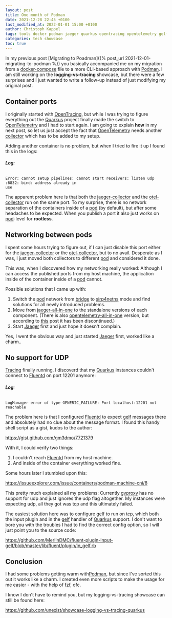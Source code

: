 ```yaml
---
layout: post
title: One month of Podman
date: 2021-12-28 22:45 +0100
last_modified_at: 2022-01-01 15:00 +0100
author: Christoph Kappel
tags: tools docker podman jaeger quarkus opentracing opentelemetry gelf fluentd showcase
categories: tech showcase
toc: true
---
```

In my previous post [Migrating to Poadman]({% post_url 2021-12-01-migrating-to-podman %}) you
basically accompanied me on my migration from a [docker-compose][10] file to a more CLI-based
approach with [Podman][5]. I am still working on the **logging-vs-tracing** showcase, but there
were a few surprises and I just wanted to write a follow-up instead of just modifying my original
post.

## Container ports

I originally started with [OpenTracing][4], but while I was trying to figure everything out the
[Quarkus][6] project finally made the switch to [OpenTelemetry][3] and I had to start again. I am
going to explain **how** in my next post, so let us just accept the fact that [OpenTelemetry][3]
needs another [collector][9] which has to be added to my setup.

Adding another container is no problem, but when I tried to fire it up I found this in the logs:

###### **Log**:
```log
Error: cannot setup pipelines: cannot start receivers: listen udp :6832: bind: address already in
use
```

The apparent problem here is that both the [jaeger-collector][15] and the [otel-collector][17] run
on the same port. To my surprise, there is no network separation of the containers inside of a
[pod][18] (by default), but after some headaches to be expected. When you publish a port it also
just works on [pod][18]-level for **rootless**.

## Networking between pods

I spent some hours trying to figure out, if I can just disable this port either for the
[jaeger-collector][15] or the [otel-collector][17], but to no avail. Desperate as I was, I just
moved both collectors to different [pod][19] and considered it done.

This was, when I discovered how my networking really worked: Although I can access the published
ports from my host machine, the application inside of the container inside of a [pod][18] cannot.

Possible solutions that I came up with:

1. Switch the [pod][18] network from [bridge][8] to [sirp4netns][19] mode and find solutions for
all newly introduced problems.
2. Move from [jaeger-all-in-one][14] to the standalone versions of each component. (There is also
[opentelemetry-all-in-one][16] version, but according to [this][20] post it has been discontinued.)
3. Start [Jaeger][2] first and just hope it doesn't complain.

Yes, I went the obvious way and just started [Jaeger][2] first, worked like a charm..

## No support for UDP

[Tracing][7] finally running, I discoverd that my [Quarkus][6] instances couldn't connect to
[Fluentd][1] on port 12201 anymore:

###### **Log**:
```log
LogManager error of type GENERIC_FAILURE: Port localhost:12201 not reachable
```

The problem here is that I configured [Fluentd][1] to expect [gelf][12] messages there and
absolutely had no clue about the message format. I found this handy shell script as a gist, kudos
to the author:

<https://gist.github.com/gm3dmo/7721379>

With it, I could verify two things:

1. I couldn't reach [Fluentd][1] from my host machine.
2. And inside of the container everything worked fine.

Some hours later I stumbled upon this:

<https://issueexplorer.com/issue/containers/podman-machine-cni/8>

This pretty much explained all my problems: Currently [gvproxy][13] has no support for udp and just
ignores the udp flag altogether. My instances were expecting udp, all they got was tcp and this
ultimately failed.

The easiest solution here was to configure [gelf][12] to run on tcp, which both the input plugin
and in the [gelf][12] handler of [Quarkus][6] support. I don't want to bore you with the troubles
I had to find the correct config option, so I will just point you to the source code:

<https://github.com/MerlinDMC/fluent-plugin-input-gelf/blob/master/lib/fluent/plugin/in_gelf.rb>

## Conclusion

I had some problems getting warm with[Podman][5], but since I've sorted this out it works like a
charm. I created even more scripts to make the usage for me easier - with the help of [fzf][11],
ofc.

I know I don't have to remind you, but my logging-vs-tracing showcase can still be found here:

<https://github.com/unexist/showcase-logging-vs-tracing-quarkus>

[1]: https://www.fluentd.org/
[2]: https://www.jaegertracing.io/
[3]: https://opentelemetry.io/
[4]: https://opentracing.io/
[5]: https://podman.io/
[6]: https://quarkus.io/
[7]: https://en.wikipedia.org/wiki/Tracing_(software)
[8]: https://podman.io/getting-started/network
[9]: https://www.jaegertracing.io/docs/1.29/deployment/#collector
[10]: https://docs.docker.com/compose/
[11]: https://github.com/junegunn/fzf
[12]: https://www.graylog.org/features/gelf
[13]: https://pkg.go.dev/github.com/containers/gvisor-tap-vsock/cmd/gvproxy
[14]: https://hub.docker.com/r/jaegertracing/all-in-one
[15]: https://www.jaegertracing.io/docs/1.29/deployment/#collector
[16]: https://hub.docker.com/r/jaegertracing/opentelemetry-all-in-one/
[17]: https://github.com/open-telemetry/opentelemetry-collector
[18]: https://developers.redhat.com/blog/2019/01/15/podman-managing-containers-pods
[19]: https://github.com/rootless-containers/slirp4netns
[20]: https://github.com/open-telemetry/opentelemetry-collector/discussions/2558